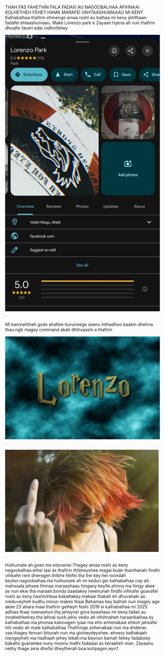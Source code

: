 THAH FAS FAHETHIN FALA FADAIII AU NAGOOBALHAA
AFIHNAAI KOLHEYHEH FEHEY.HAMA MARAFEI VAHTAASHUMAAAU MI KENY
Kalhabalhaa thafirin ehmenge amaa roshi au balhaa mi keny
jehithaan fadafei ehlaashumaau.
Make Lorenzo park e Zayaan hyena ah nun
thafirin dhoafei faveri edai nidhinfehey


![Image Alt](https://github.com/Xayanhyena/16-th-August-2025/blob/282178a9aec85957928bad986eeaf00ba535ed57/IMG_20250816_012909.jpg).


Mi kanmahthah gods ahafele buruneege seenu hithadhoo baakin dhehna thau.ngb magey command akah dhihvaashi a thafirin


![Image Alt](https://github.com/Xayanhyena/16-th-August-2025/blob/4cb56d3e7eb3a6eb9b29ea33763805459f02d45e/Lorenzo-design-hogwarts-name.gif).




![Image Alt](https://github.com/Xayanhyena/16-th-August-2025/blob/48fe60c67bf900e8599c24a76ee210ba8564944e/360_F_182665889_0vGzl7xinrxp9U3eh1nsw3JNF7kHjGXZ.jpg).




Hulhumale ah goes ma eduvenei Thagey amaa 
roshi au keny nagoobalhaa.ethei laai as thafirin
thibheyshee magai bude thanthanah findhi vihkafei
rent dheregen.thibhe felifei tha the key
hei roondah keykei.nagoobalhaa.ma hulhumale ah
mi kedun gei kalhabalhaa cop ah mahssala jehsee
thimaa maraashaau hingany keyfei.ehnna ma hingy akee
as nun ekw tha maraah.bonda baadakey meehunah
findhi vihkafei goavafei roshi au keny.hashivihkaa
bakattakey.makaai thakah eh dhuvahaki as nieduveyheh
kudhu minun makes thaai Bahamas key balhah nun
magey age akee 23 ahara maai thafirin gelheyh
feshi 2019 ei kalhabalhaa mi 2025 
adhias thaai neenashun.tha jeheynei gora boashaau
mi beny.fadaii au innahehfeehey.tha lahvai suck jehsi vedio
ah nihihnaheh haraanbalhaa.ey kalhabalhaa ma phonaa katuvagen
iyaai ma ehn anhenakaai ehkoh jahsafei hih vedio ah 
male kalhabalhaa Thafiringe anhenakaai nun ma ehdenei.
vaa.thagey fenvari bitunah nun ma giniveydeyshee.
ehvess balhakaah niengeyheh ma hadhaah jehey
lekah.ma beynun kamah fehey fadaboey bakatts 
guarantee nuny moonu mathi fadalaai as keraaheh
man.
Zayaanu nethy thage ama dhefai dheytherah boa kohpagen.eyn?.
